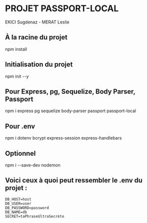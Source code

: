# PROJET PASSPORT-LOCAL

EKICI Sugdenaz - MERAT Leslie

## À la racine du projet
npm install

## Initialisation du projet
npm init --y

## Pour Express, pg, Sequelize, Body Parser, Passport
npm i express pg sequelize body-parser passport passport-local

## Pour .env
npm i dotenv bcrypt express-session express-handlebars

## Optionnel
npm i --save-dev nodemon

## Voici ceux à quoi peut ressembler le .env du projet :

```dotenv
DB_HOST=host
DB_USER=user
DB_PASSWORD=password
DB_NAME=db
SECRET=taPhraseUltraSecrète
```


